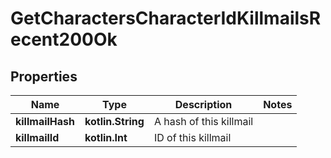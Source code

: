 
# GetCharactersCharacterIdKillmailsRecent200Ok

## Properties
Name | Type | Description | Notes
------------ | ------------- | ------------- | -------------
**killmailHash** | **kotlin.String** | A hash of this killmail | 
**killmailId** | **kotlin.Int** | ID of this killmail | 



